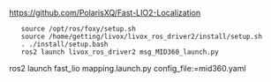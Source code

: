 https://github.com/PolarisXQ/Fast-LIO2-Localization


```
   source /opt/ros/foxy/setup.sh
   source /home/getting/livox/livox_ros_driver2/install/setup.sh
   . ./install/setup.bash
   ros2 launch livox_ros_driver2 msg_MID360_launch.py
```

ros2 launch fast_lio mapping.launch.py config_file:=mid360.yaml